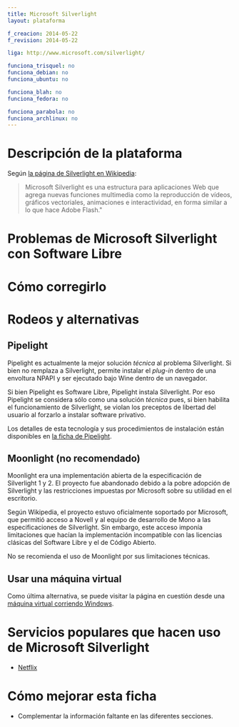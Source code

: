 ```yaml
---
title: Microsoft Silverlight
layout: plataforma

f_creacion: 2014-05-22
f_revision: 2014-05-22

liga: http://www.microsoft.com/silverlight/

funciona_trisquel: no
funciona_debian: no
funciona_ubuntu: no

funciona_blah: no
funciona_fedora: no

funciona_parabola: no
funciona_archlinux: no
---
```


# Descripción de la plataforma

Según [la página de Silverlight en Wikipedia](https://es.wikipedia.org/wiki/Silverlight):

> Microsoft Silverlight es una estructura para aplicaciones Web que agrega nuevas funciones multimedia como la reproducción de vídeos, gráficos vectoriales, animaciones e interactividad, en forma similar a lo que hace Adobe Flash."

# Problemas de Microsoft Silverlight con Software Libre

# Cómo corregirlo

# Rodeos y alternativas

## Pipelight

Pipelight es actualmente la mejor solución *técnica* al problema Silverlight. Si bien no remplaza a Silverlight, permite instalar el *plug-in* dentro de una envoltura NPAPI y ser ejecutado bajo Wine dentro de un navegador.

Si bien Pipelight es Software Libre, Pipelight instala Silverlight. Por eso Pipelight se considera sólo como una solución *técnica* pues, si bien habilita el funcionamiento de Silverlight, se violan los preceptos de libertad del usuario al forzarlo a instalar software privativo.

Los detalles de esta tecnología y sus procedimientos de instalación están disponibles en [la ficha de Pipelight](/pipelight/).

## Moonlight (no recomendado)

Moonlight era una implementación abierta de la especificación de Silverlight 1 y 2. El proyecto fue abandonado debido a la pobre adopción de Silverlight y las restricciones impuestas por Microsoft sobre su utilidad en el escritorio.

Según Wikipedia, el proyecto estuvo oficialmente soportado por Microsoft, que permitió acceso a Novell y al equipo de desarrollo de Mono a las especificaciones de Silverlight. Sin embargo, este acceso imponía limitaciones que hacían la implementación incompatible con las licencias clásicas del Software Libre y el de Código Abierto.

No se recomienda el uso de Moonlight por sus limitaciones técnicas.

## Usar una máquina virtual

Como última alternativa, se puede visitar la página en cuestión desde una [máquina virtual corriendo Windows](/virtualbox/windows/).

# Servicios populares que hacen uso de Microsoft Silverlight

* [Netflix](/netflix/)

# Cómo mejorar esta ficha

* Complementar la información faltante en las diferentes secciones.
